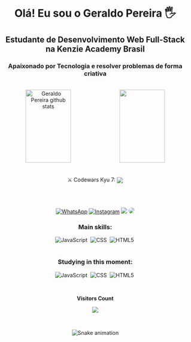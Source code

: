 # <div align="center"> Olá! Eu sou o Geraldo Pereira 🖐️
## <div align="center"> Estudante de Desenvolvimento Web Full-Stack na Kenzie Academy Brasil
### <div align="center"> Apaixonado por Tecnologia e resolver problemas de forma criativa
  </br>
<div align="center">  
  <img width="49%" height="195px" src="https://github-readme-stats.vercel.app/api?username=geraldopereirads&show_icons=true&count_private=true&hide_border=true&title_color=f3aa46&icon_color=f3aa46&text_color=ffffcf&bg_color=0d1117" alt="Geraldo Pereira github stats" /> 
  <img width="49%" height="195px" src="https://github-readme-stats.vercel.app/api/top-langs/?username=geraldopereirads&layout=compact&hide_border=true&title_color=f3aa46&text_color=ffffcf&bg_color=0d1117" />
</div>
</br></br>

<div align="center"> 
⚔ Codewars Kyu 7: <a href="https://www.codewars.com/users/Geraldopereirads" target="_blank"> <img align="center" src="https://www.codewars.com/users/Geraldopereirads/badges/small"> </a>
 </br></br></br></br>

<div align="center"> 

[![WhatsApp](https://img.shields.io/badge/WhatsApp-25D366?style=for-the-badge&logo=whatsapp&logoColor=white)](https://contate.me/geraldopereiradsj)
[![Instagram](https://img.shields.io/badge/Instagram-E4405F?style=for-the-badge&logo=instagram&logoColor=white)](https://www.instagram.com/gps.dev/)
<a href = "mailto:geraldo.perierads@hotmail.com"> <img src="https://img.shields.io/badge/-hotmail.-%23333?style=for-the-badge&logo=gmail&logoColor=white" target="_blank"></a>
<a href="https://www.linkedin.com/in/geraldo-pereira/" target="_blank"><img src="https://img.shields.io/badge/-LinkedIn-%230077B5?style=for-the-badge&logo=linkedin&logoColor=white" style="border-radius: 30px" target="_blank"></a> 


 
 ### Main skills:
![JavaScript](https://img.shields.io/badge/-JavaScript-0D1117?style=for-the-badge&logo=javascript&labelColor=0D1117)&nbsp;
![CSS](https://img.shields.io/badge/-CSS-0D1117?style=for-the-badge&logo=CSS3&logoColor=1572B6&labelColor=0D1117)&nbsp;
![HTML5](https://img.shields.io/badge/-HTML5-0D1117?style=for-the-badge&logo=HTML5&logoColor=e34f26&labelColor=0D1117)&nbsp;
</br></br>

### Studying in this moment:

![JavaScript](https://img.shields.io/badge/-JavaScript-0D1117?style=for-the-badge&logo=javascript&labelColor=0D1117)&nbsp;
![CSS](https://img.shields.io/badge/-CSS-0D1117?style=for-the-badge&logo=CSS3&logoColor=1572B6&labelColor=0D1117)&nbsp;
![HTML5](https://img.shields.io/badge/-HTML5-0D1117?style=for-the-badge&logo=HTML5&logoColor=e34f26&labelColor=0D1117)&nbsp;

<div align="center">
<br><p align="centre"><b>Visitors Count</b></p>  
<p align="center"><img align="center" src="https://profile-counter.glitch.me/{geraldopereiradsj}/count.svg" /></p> 
<br>
</div>

![Snake animation](https://github.com/geraldopereiradsj/geraldopereirads/blob/output/github-contribution-grid-snake.svg)
